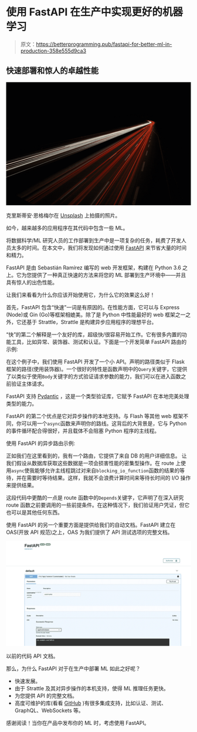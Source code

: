 # 使用 FastAPI 在生产中实现更好的机器学习

> 原文：<https://betterprogramming.pub/fastapi-for-better-ml-in-production-358e555d9ca3>

## 快速部署和惊人的卓越性能

![](img/ee7db8465581e543be3df873751a2b1d.png)

克里斯蒂安·恩格梅尔在 [Unsplash](https://unsplash.com?utm_source=medium&utm_medium=referral) 上拍摄的照片。

如今，越来越多的应用程序在其代码中包含一些 ML。

将数据科学/ML 研究人员的工作部署到生产中是一项复杂的任务，耗费了开发人员太多的时间。在本文中，我们将发现如何通过使用 [FastAPI](https://fastapi.tiangolo.com/) 来节省大量的时间和精力。

FastAPI 是由 Sebastián Ramírez 编写的 web 开发框架，构建在 Python 3.6 之上。它为您提供了一种真正快速的方法来将您的 ML 部署到生产环境中——并且具有惊人的出色性能。

让我们来看看为什么你应该开始使用它，为什么它的效果这么好！

首先，FastAPI 包含“快速”一词是有原因的。在性能方面，它可以与 Express (Node)或 Gin (Go)等框架相媲美。除了是 Python 中性能最好的 web 框架之一之外，它还基于 Strattle，Strattle 是构建异步应用程序的理想平台。

“快”的第二个解释是一个友好的库，超级快/很容易开始工作。它有很多内置的功能工具，比如异常、装饰器、测试和认证。下面是一个开发简单 FastAPI 路由的示例:

在这个例子中，我们使用 FastAPI 开发了一个小 API。声明的路径类似于 Flask 框架的路径(使用装饰器)。一个很好的特性是函数声明中的`Query`关键字，它提供了以类似于使用`Body`关键字的方式验证请求参数的能力，我们可以在进入函数之前验证主体请求。

FastAPI 支持 [Pydantic](https://pydantic-docs.helpmanual.io/) ，这是一个类型验证库，它赋予 FastAPI 在本地完美处理类型的能力。

FastAPI 的第二个优点是它对异步操作的本地支持。与 Flash 等其他 web 框架不同，你可以用一个`async`函数来声明你的路线。这背后的大背景是，它与 Python 的事件循环配合得很好，并且载体不会阻塞 Python 程序的主线程。

使用 FastAPI 的异步路由示例:

正如我们在这里看到的，我有一个路由，它提供了来自 DB 的用户详细信息。
让我们假设从数据库获取这些数据是一项会损害性能的密集型操作。在 route 上使用`async`使我能够允许主线程跳过对来自`blocking_io_function`函数的结果的等待，并在需要时等待结果。这样，我就不会浪费计算时间来等待长时间的 I/O 操作来提供结果。

这段代码中更酷的一点是 route 函数中的`Depends`关键字，它声明了在深入研究 route 函数之前要调用的一些前提条件。在这种情况下，我们验证用户凭证，但它也可以是其他任何东西。

使用 FastAPI 的另一个重要方面是提供给我们的自动文档。FastAPI 建立在 OAS(开放 API 规范)之上，OAS 为我们提供了 API 测试选项的完整文档。

![](img/792f25667942af9b844de83514d665a3.png)

以前的代码 API 文档。

那么，为什么 FastAPI 对于在生产中部署 ML 如此之好呢？

*   快速发展。
*   由于 Strattle 及其对异步操作的本机支持，使得 ML 推理任务更快。
*   为您提供 API 的完整文档。
*   高度可维护的库(看看 [GitHub](https://github.com/tiangolo/fastapi) )有很多集成支持，比如认证、测试、GraphQL、WebSockets 等。

感谢阅读！当你在产品中发布你的 ML 时，考虑使用 FastAPI。